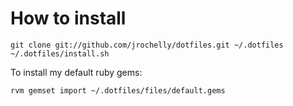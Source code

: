# How to install

    git clone git://github.com/jrochelly/dotfiles.git ~/.dotfiles
    ~/.dotfiles/install.sh

To install my default ruby gems:

    rvm gemset import ~/.dotfiles/files/default.gems